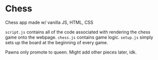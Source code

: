 # Chess
Chess app made w/ vanilla JS, HTML, CSS

`script.js` contains all of the code associated with rendering the chess game onto the webpage. 
`chess.js` contains game logic.
`setup.js` simply sets up the board at the beginning of every game.

Pawns only promote to queen. Might add other pieces later, idk.